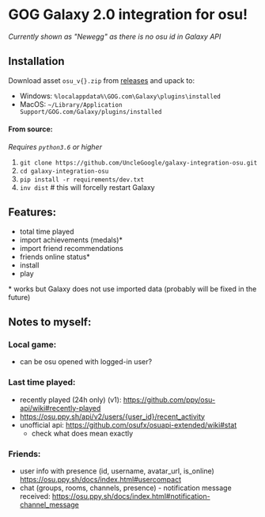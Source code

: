 # GOG Galaxy 2.0 integration for osu!

_Currently shown as "Newegg" as there is no osu id in Galaxy API_


## Installation

Download asset `osu_v{}.zip` from [releases][1] and upack to:
- Windows: `%localappdata%\GOG.com\Galaxy\plugins\installed`
- MacOS: `~/Library/Application Support/GOG.com/Galaxy/plugins/installed`

#### From source:
_Requires `python3.6` or higher_

1. `git clone https://github.com/UncleGoogle/galaxy-integration-osu.git`
2. `cd galaxy-integration-osu`
3. `pip install -r requirements/dev.txt`
4. `inv dist`  # this will forcelly restart Galaxy


## Features:
- total time played
- import achievements (medals)*
- import friend recommendations
- friends online status*
- install
- play

\* works but Galaxy does not use imported data (probably will be fixed in the future)

## Notes to myself:

### Local game:
   - can be osu opened with logged-in user?

### Last time played:
- recently played (24h only) (v1): https://github.com/ppy/osu-api/wiki#recently-played
- https://osu.ppy.sh/api/v2/users/{user_id}/recent_activity
- unofficial api: https://github.com/osufx/osuapi-extended/wiki#stat
    - check what does mean exactly

### Friends:

- user info with presence (id, username, avatar_url, is_online) https://osu.ppy.sh/docs/index.html#usercompact
- chat (groups, rooms, channels, presence) - notification message received: https://osu.ppy.sh/docs/index.html#notification-channel_message


[1]: https://github.com/UncleGoogle/galaxy-integration-osu/releases